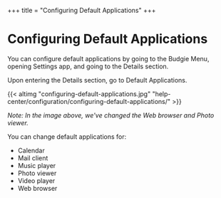 +++
title = "Configuring Default Applications"
+++
# Configuring Default Applications

You can configure default applications by going to the Budgie Menu, opening Settings app, and going to the Details section.

Upon entering the Details section, go to Default Applications.

{{< altimg "configuring-default-applications.jpg" "help-center/configuration/configuring-default-applications/" >}}

*Note: In the image above, we've changed the Web browser and Photo viewer.*

You can change default applications for:

- Calendar
- Mail client
- Music player
- Photo viewer
- Video player
- Web browser
